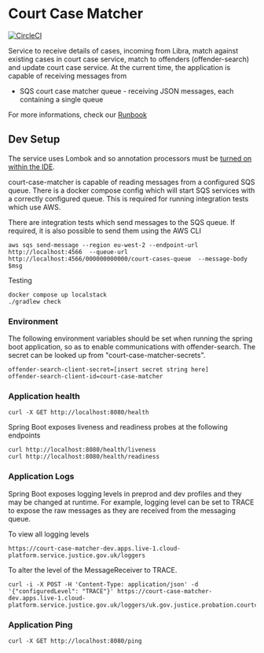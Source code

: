 Court Case Matcher
==================
[![CircleCI](https://circleci.com/gh/ministryofjustice/court-case-matcher.svg?style=svg)](https://circleci.com/gh/ministryofjustice/court-case-matcher)

Service to receive details of cases, incoming from Libra, match against existing cases in court case service, match to offenders (offender-search) and update court case service. At the current time, the application is capable of receiving messages from 

* SQS court case matcher queue - receiving JSON messages, each containing a single queue

For more informations, check our [Runbook](https://dsdmoj.atlassian.net/wiki/spaces/NDSS/pages/2548662614/Prepare+a+Case+for+Sentence+RUNBOOK)


Dev Setup
---------

The service uses Lombok and so annotation processors must be [turned on within the IDE](https://www.baeldung.com/lombok-ide).

court-case-matcher is capable of reading messages from a configured SQS queue. There is a docker compose config which will start SQS services with a correctly configured queue. This is required for running  integration tests which use AWS.

There are integration tests which send messages to the SQS queue. If required, it is also possible to send them using the AWS CLI

```
aws sqs send-message --region eu-west-2 --endpoint-url http://localhost:4566  --queue-url http://localhost:4566/000000000000/court-cases-queue  --message-body $msg
```

Testing

```
docker compose up localstack
./gradlew check
```

### Environment 

The following environment variables should be set when running the spring boot application, so as to enable communications with offender-search. The secret can be looked up from "court-case-matcher-secrets".

```
offender-search-client-secret=[insert secret string here]
offender-search-client-id=court-case-matcher
```

### Application health
```
curl -X GET http://localhost:8080/health
```

Spring Boot exposes liveness and readiness probes at the following endpoints

```
curl http://localhost:8080/health/liveness
curl http://localhost:8080/health/readiness
```

### Application Logs

Spring Boot exposes logging levels in preprod and dev profiles and they may be changed at runtime. 
For example, logging level can be set to TRACE to expose the raw messages as they are received from 
the messaging queue.

To view all logging levels 

```
https://court-case-matcher-dev.apps.live-1.cloud-platform.service.justice.gov.uk/loggers
```

To alter the level of the MessageReceiver to TRACE.

```
curl -i -X POST -H 'Content-Type: application/json' -d '{"configuredLevel": "TRACE"}' https://court-case-matcher-dev.apps.live-1.cloud-platform.service.justice.gov.uk/loggers/uk.gov.justice.probation.courtcasematcher.messaging.SqsMessageReceiver
```

### Application Ping
```
curl -X GET http://localhost:8080/ping
```



